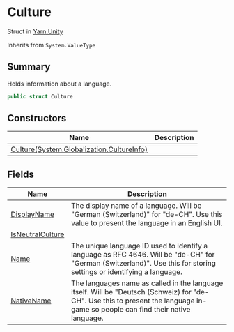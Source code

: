# Culture

Struct in [Yarn.Unity](../)

Inherits from `System.ValueType`

## Summary

Holds information about a language.

```csharp
public struct Culture
```

## Constructors

| Name                                                                     | Description |
| ------------------------------------------------------------------------ | ----------- |
| [Culture(System.Globalization.CultureInfo)](yarn.unity.culture..ctor.md) |             |

## Fields

| Name                                                       | Description                                                                                                                                                                     |
| ---------------------------------------------------------- | ------------------------------------------------------------------------------------------------------------------------------------------------------------------------------- |
| [DisplayName](yarn.unity.culture.displayname.md)           | The display name of a language. Will be "German (Switzerland)" for "de-CH". Use this value to present the language in an English UI.                                            |
| [IsNeutralCulture](yarn.unity.culture.isneutralculture.md) |                                                                                                                                                                                 |
| [Name](yarn.unity.culture.name.md)                         | The unique language ID used to identify a language as RFC 4646. Will be "de-CH" for "German (Switzerland)". Use this for storing settings or identifying a language.            |
| [NativeName](yarn.unity.culture.nativename.md)             | The languages name as called in the language itself. Will be "Deutsch (Schweiz) for "de-CH". Use this to present the language in-game so people can find their native language. |
